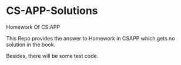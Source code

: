 # CS-APP-Solutions

Homework Of CS:APP

This Repo provides the answer to Homework in CSAPP which gets no solution in the book.

Besides, there will be some test code.